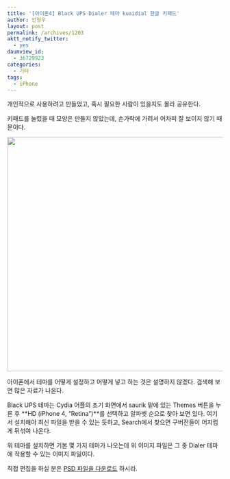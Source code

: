 ```yaml
---
title: '[아이폰4] Black UPS Dialer 테마 kuaidial 한글 키패드'
author: 안형우
layout: post
permalink: /archives/1203
aktt_notify_twitter:
  - yes
daumview_id:
  - 36729923
categories:
  - 기타
tags:
  - iPhone
---
```

개인적으로 사용하려고 만들었고, 혹시 필요한 사람이 있을지도 몰라 공유한다.

키패드를 눌렀을 때 모양은 만들지 않았는데, 손가락에 가려서 어차피 잘 보이지 않기 때문이다.

<img class="aligncenter" src="https://mytory.net/uploads/legacy/dialerkeypad%402x.png" alt="" width="640" height="546" />

아이폰에서 테마를 어떻게 설정하고 어떻게 넣고 하는 것은 설명하지 않겠다. 검색해 보면 많은 자료가 나온다.

Black UPS 테마는 Cydia 어플의 초기 화면에서 saurik 밑에 있는 Themes 버튼을 누른 후 **HD (iPhone 4, &#8220;Retina&#8221;)**를 선택하고 알파벳 순으로 찾아 보면 있다. 여기서 설치해야 최신 파일을 받을 수 있는 듯하고, Search에서 찾으면 구버전들이 어지럽게 뒤섞여 나온다.

위 테마를 설치하면 기본 몇 가지 테마가 나오는데 위 이미지 파일은 그 중 Dialer 테마에 적용할 수 있는 이미지 파일이다.

직접 편집을 하실 분은 [PSD 파일을 다운로드][1] 하시라.

 [1]: https://docs.google.com/open?id=0B1y-xjZYE3AqMTZkYTJmNTYtYzQ5NC00MWIyLTg3YTYtNzEyMzE1M2UzNzgw